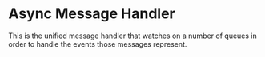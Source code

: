 # Async Message Handler

This is the unified message handler that watches on a number of queues in order to handle the events those messages represent.

